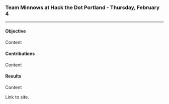 ### Team Minnows at Hack the Dot Portland - Thursday, February 4
***

#### Objective

Content

#### Contributions

Content

#### Results

Content

Link to site.


